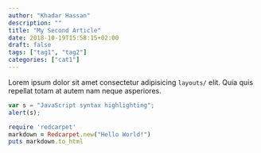 ```yaml
---
author: "Khadar Hassan"
description: ""
title: "My Second Article"
date: 2018-10-19T15:58:15+02:00
draft: false
tags: ["tag1", "tag2"]
categories: ["cat1"]
---
```


Lorem ipsum dolor sit amet consectetur adipisicing `layouts/` elit. Quia quis repellat totam at autem nam neque asperiores.

```javascript
var s = "JavaScript syntax highlighting";
alert(s);
```

```ruby
require 'redcarpet'
markdown = Redcarpet.new("Hello World!")
puts markdown.to_html
```
